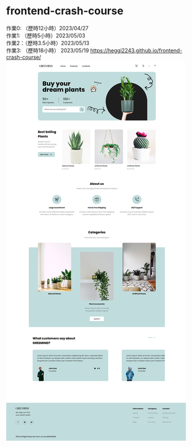 # frontend-crash-course

作業0: （歷時12小時）2023/04/27  
作業1: （歷時5小時）2023/05/03  
作業2：（歷時3.5小時）2023/05/13  
作業3: （歷時18小時） 2023/05/19 https://heggi2243.github.io/frontend-crash-course/  
![image](https://raw.githubusercontent.com/Heggi2243/frontend-crash-course/main/assignment%200/assignmen0-cover.png)
